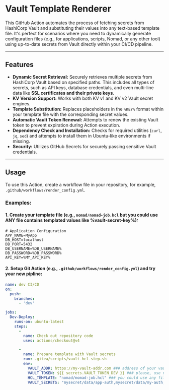 # Vault Template Renderer

This GitHub Action automates the process of fetching secrets from HashiCorp Vault and substituting their values into any text-based template file. It's perfect for scenarios where you need to dynamically generate configuration files (e.g., for applications, scripts, Nomad, or any other tool) using up-to-date secrets from Vault directly within your CI/CD pipeline.

---

## Features

* **Dynamic Secret Retrieval:** Securely retrieves multiple secrets from HashiCorp Vault based on specified paths. This includes all types of secrets, such as API keys, database credentials, and even multi-line data like **SSL certificates and their private keys**.
* **KV Version Support:** Works with both KV v1 and KV v2 Vault secret engines.
* **Template Substitution:** Replaces placeholders in the `%KEY%` format within your template file with the corresponding secret values.
* **Automatic Vault Token Renewal:** Attempts to renew the existing Vault token to prevent expiration during Action execution.
* **Dependency Check and Installation:** Checks for required utilities (`curl`, `jq`, `sed`) and attempts to install them in Ubuntu-like environments if missing.
* **Security:** Utilizes GitHub Secrets for securely passing sensitive Vault credentials.

---

## Usage

To use this Action, create a workflow file in your repository, for example, `.github/workflows/render_config.yml`.

### Examples:

#### 1. Create your template file (e.g., `nomad/nomad-job.hcl` but you could use ANY file contains templated values like %vault-secret-key%):

```text
# Application Configuration
APP_NAME=MyApp
DB_HOST=localhost
DB_PORT=5432
DB_USERNAME=%DB_USERNAME%
DB_PASSWORD=%DB_PASSWORD%
API_KEY=%MY_API_KEY%
```
#### 2. Setup Git Action (e.g., `.github/workflows/render_config.yml`) and try your new pipline:
```yaml
name: dev CI/CD
on:
  push:
    branches:
      - 'dev'

jobs:
  Dev-Deploy:
    runs-on: ubuntu-latest
    steps:
      -
        name: Check out repository code
        uses: actions/checkout@v4

      -
        name: Prepare template with Vault secrets
        run: .gitea/scripts/vault-hcl-step.sh
        env:
          VAULT_ADDR: https://my-vault-addr.com ### address of your vault cluster\server
          VAULT_TOKEN: ${{ secrets.VAULT_TOKEN_DEV }} ### please, use native gitea secrets in repo to store vault token secret, more: https://docs.gitea.com/usage/secrets
          HCL_TEMPLATE: "nomad/nomad-job.hcl" ### you could use any files, not only HCL 
          VAULT_SECRETS: "mysecret/data/app-auth,mysecret/data/my-auth,mysecret/data/app" ### path to your vault KV files containing secrets
```
